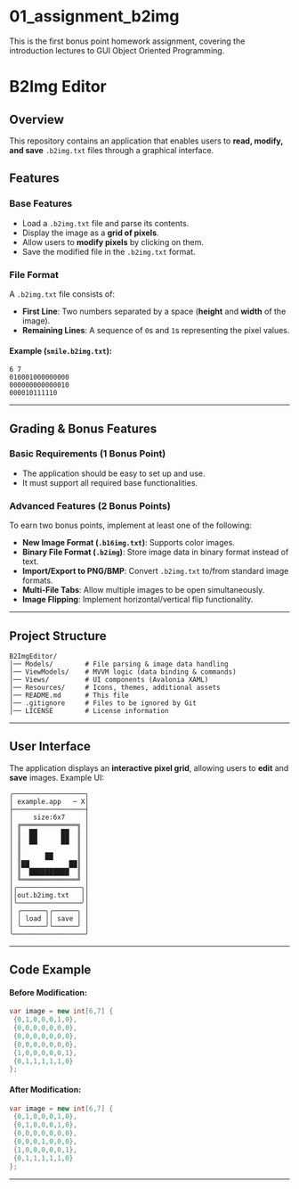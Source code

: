 # 01_assignment_b2img
This is the first bonus point homework assignment, covering the introduction lectures to GUI Object Oriented Programming.

# **B2Img Editor**

## **Overview**
This repository contains an application that enables users to **read, modify, and save** `.b2img.txt` files through a graphical interface.

## **Features**
### **Base Features**
- Load a `.b2img.txt` file and parse its contents.
- Display the image as a **grid of pixels**.
- Allow users to **modify pixels** by clicking on them.
- Save the modified file in the `.b2img.txt` format.

### **File Format**
A `.b2img.txt` file consists of:
- **First Line**: Two numbers separated by a space (**height** and **width** of the image).
- **Remaining Lines**: A sequence of `0`s and `1`s representing the pixel values.

#### **Example (`smile.b2img.txt`)**:
```
6 7            
010001000000000
000000000000010
000010111110   
```

---

## **Grading & Bonus Features**
### **Basic Requirements (1 Bonus Point)**
- The application should be easy to set up and use.
- It must support all required base functionalities.

### **Advanced Features (2 Bonus Points)**
To earn two bonus points, implement at least one of the following:
- **New Image Format (`.b16img.txt`)**: Supports color images.
- **Binary File Format (`.b2img`)**: Store image data in binary format instead of text.
- **Import/Export to PNG/BMP**: Convert `.b2img.txt` to/from standard image formats.
- **Multi-File Tabs**: Allow multiple images to be open simultaneously.
- **Image Flipping**: Implement horizontal/vertical flip functionality.

---

## **Project Structure**
```
B2ImgEditor/
│── Models/        # File parsing & image data handling
│── ViewModels/    # MVVM logic (data binding & commands)
│── Views/         # UI components (Avalonia XAML)
│── Resources/     # Icons, themes, additional assets
│── README.md      # This file
│── .gitignore     # Files to be ignored by Git
│── LICENSE        # License information
```

---

## **User Interface**
The application displays an **interactive pixel grid**, allowing users to **edit** and **save** images. Example UI:
```
╭──────────────────╮
│ example.app   ─ X│
├──────────────────┤
│     size:6x7     │
│ ╔══════════════╗ │
│ ║  ██      ██  ║ │
│ ║  ██      ██  ║ │
│ ║              ║ │
│ ║      ██      ║ │
│ ║██          ██║ │
│ ║  ██████████  ║ │
│ ╚══════════════╝ │
│╭────────────────╮│
││out.b2img.txt   ││
│╰────────────────╯│
│ ╭──────╮╭──────╮ │
│ │ load ││ save │ │
│ ╰──────╯╰──────╯ │
╰──────────────────╯
```

---

## **Code Example**

#### **Before Modification**:
```csharp
var image = new int[6,7] {
 {0,1,0,0,0,1,0},
 {0,0,0,0,0,0,0},
 {0,0,0,0,0,0,0},
 {0,0,0,0,0,0,0},
 {1,0,0,0,0,0,1},
 {0,1,1,1,1,1,0}
};
```

#### **After Modification**:
```csharp
var image = new int[6,7] {
 {0,1,0,0,0,1,0},
 {0,1,0,0,0,1,0},
 {0,0,0,0,0,0,0},
 {0,0,0,1,0,0,0},
 {1,0,0,0,0,0,1},
 {0,1,1,1,1,1,0}
};
```

---



